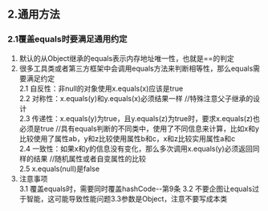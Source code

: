 ## 2.通用方法

### 2.1覆盖equals时要满足通用约定

1. 默认的从Object继承的equals表示内存地址唯一性，也就是==的判定  
2. 很多工具类或者第三方框架中会调用equals方法来判断相等性，那么equals需要满足约定  
2.1 自反性：非null的对象使用x.equals(x)应该是true  
2.2 对称性：x.equals(y)和y.equals(x)必须结果一样  //特殊注意父子继承的设计  
2.3 传递性：x.equals(y)为true，且y.equals(z)为true时，要求x.equals(z)也必须是true  //具有equals判断的不同类中，使用了不同信息来计算，比如x和y比较使用了属性ab，y和z比较使用属性b和c，x和z比较实用属性a和c  
2.4 一致性：如果x和y的信息没有变化，那么多次调用x.equals(y)必须返回同样的结果  //随机属性或者自变属性的比较  
2.5 x.equals(null)是false  
3. 注意事项  
3.1 覆盖equals时，需要同时覆盖hashCode--第9条 
3.2 不要企图让equals过于智能，这可能导致性能问题3.3参数是Object，注意不要写成本类



